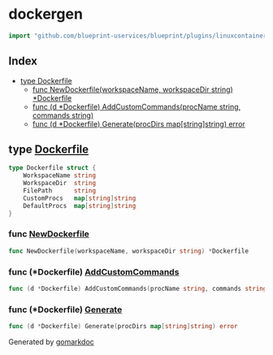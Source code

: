 <!-- Code generated by gomarkdoc. DO NOT EDIT -->

# dockergen

```go
import "github.com/blueprint-uservices/blueprint/plugins/linuxcontainer/dockergen"
```

## Index

- [type Dockerfile](<#Dockerfile>)
  - [func NewDockerfile\(workspaceName, workspaceDir string\) \*Dockerfile](<#NewDockerfile>)
  - [func \(d \*Dockerfile\) AddCustomCommands\(procName string, commands string\)](<#Dockerfile.AddCustomCommands>)
  - [func \(d \*Dockerfile\) Generate\(procDirs map\[string\]string\) error](<#Dockerfile.Generate>)


<a name="Dockerfile"></a>
## type [Dockerfile](<https://github.com/blueprint-uservices/blueprint/blob/main/plugins/linuxcontainer/dockergen/dockerfile_.go#L11-L17>)



```go
type Dockerfile struct {
    WorkspaceName string
    WorkspaceDir  string
    FilePath      string
    CustomProcs   map[string]string
    DefaultProcs  map[string]string
}
```

<a name="NewDockerfile"></a>
### func [NewDockerfile](<https://github.com/blueprint-uservices/blueprint/blob/main/plugins/linuxcontainer/dockergen/dockerfile_.go#L19>)

```go
func NewDockerfile(workspaceName, workspaceDir string) *Dockerfile
```



<a name="Dockerfile.AddCustomCommands"></a>
### func \(\*Dockerfile\) [AddCustomCommands](<https://github.com/blueprint-uservices/blueprint/blob/main/plugins/linuxcontainer/dockergen/dockerfile_.go#L29>)

```go
func (d *Dockerfile) AddCustomCommands(procName string, commands string)
```



<a name="Dockerfile.Generate"></a>
### func \(\*Dockerfile\) [Generate](<https://github.com/blueprint-uservices/blueprint/blob/main/plugins/linuxcontainer/dockergen/dockerfile_.go#L33>)

```go
func (d *Dockerfile) Generate(procDirs map[string]string) error
```



Generated by [gomarkdoc](<https://github.com/princjef/gomarkdoc>)

